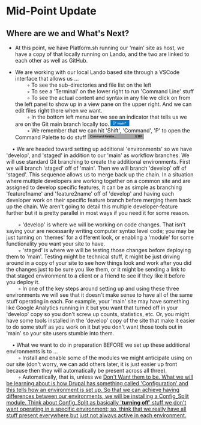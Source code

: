 
# Mid-Point Update

## Where are we and What's Next?

- At this point, we have Platform.sh running our 'main' site as host, we have a copy of that locally running on Lando, and the two are linked to each other as well as GitHub.<br>

- We are working with our local Lando based site through a VSCode interface that allows us …<br>
  &nbsp;&nbsp;&nbsp;&nbsp;&nbsp;&nbsp;&nbsp;&nbsp;◦ To see the sub-directories and file list on the left<br>
  &nbsp;&nbsp;&nbsp;&nbsp;&nbsp;&nbsp;&nbsp;&nbsp;◦ To see a 'Terminal' on the lower right to run 'Command Line' stuff<br>&nbsp;&nbsp;&nbsp;&nbsp;&nbsp;&nbsp;&nbsp;&nbsp;◦ To see the actual content and syntax in any file we click on from the left panel to show up in a view pane on the upper right.  And we can edit files right there when we want.<br>
  &nbsp;&nbsp;&nbsp;&nbsp;&nbsp;&nbsp;&nbsp;&nbsp;◦ In the bottom left menu bar we see an indicator that tells us we are on the Git main branch locally too. <img src="../cicd/captures/midpoint1.png"  width="50"><br> 
  &nbsp;&nbsp;&nbsp;&nbsp;&nbsp;&nbsp;&nbsp;&nbsp;◦ We remember that we can hit 'Shift', 'Command', 'P' to open the Command Palette to do stuff <img src="../cicd/captures/midpoint2.png"  width="150"><br> 

&nbsp;&nbsp;&nbsp;&nbsp;• We are headed toward setting up additional 'environments' so we have 'develop', and 'staged' in addition to our 'main' as workflow branches.  We will use standard Git branching to create the additional environments.  First we will branch 'staged' off of 'main'.  Then we will branch 'develop' off of 'staged'.  This sequence allows us to merge back up the chain.  In a situation where multiple developers are working together on a common site and are assigned to develop specific features, it can be as simple as branching 'feature1name' and 'feature2name' off of 'develop' and having each developer work on their specific feature branch before merging them back up the chain.  We aren't going to detail this multiple developer-feature further but it is pretty parallel in most ways if you need it for some reason.<br> 

&nbsp;&nbsp;&nbsp;&nbsp;&nbsp;&nbsp;&nbsp;&nbsp;◦ 'develop' is where we will be working on code changes.  That isn't saying your are necessarily writing computer syntax level code; you may be just turning on 'themes' for a different look, or enabling a 'module' for some functionality you want your site to have.<br> 
&nbsp;&nbsp;&nbsp;&nbsp;&nbsp;&nbsp;&nbsp;&nbsp;◦ 'staged' is where we will be testing those changes before deploying them to 'main'.  Testing might be technical stuff, it might be just driving around in a copy of your site to see how things look and work after you did the changes just to be sure you like them, or it might be sending a link to that staged environment to a client or a friend to see if they like it before you deploy it.<br> 
&nbsp;&nbsp;&nbsp;&nbsp;&nbsp;&nbsp;&nbsp;&nbsp;◦ In one of the key steps around setting up and using these three environments we will see that it doesn't make sense to have all of the same stuff operating in each.  For example, your 'main' site may have something like Google Analytics running in it but you want that turned off in your 'develop' copy so you don't screw up counts, statistics, etc.  Or, you might have some tools installed in the 'develop' copy of the site that make it easier to do some stuff as you work on it but you don't want those tools out in 'main' so your site users stumble into them.<br>

&nbsp;&nbsp;&nbsp;&nbsp;• What we want to do in preparation BEFORE we set up these additional environments is to …<br>
&nbsp;&nbsp;&nbsp;&nbsp;&nbsp;&nbsp;&nbsp;&nbsp;◦ Install and enable some of the modules we might anticipate using on our site (don't worry, we can add others later, it is just easier up front because then they will automatically be present across all three).<br>
&nbsp;&nbsp;&nbsp;&nbsp;&nbsp;&nbsp;&nbsp;&nbsp;◦ Automatically, that is, unless we <u>Don't Want<u> them to be.  What we will be learning about is how Drupal has something called 'Configuration' and this tells how an environment is set up.  So that we can achieve having differences between our environments, we will be installing a Config_Split module.  Think about Config_Split as basically '**turning off**' stuff we don't want operating in a specific environment; so, think that we really have all stuff present everywhere but just not always active in each environment.<br> 

